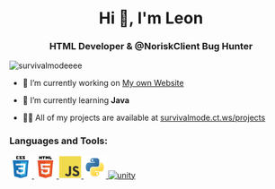 <h1 align="center">Hi 👋, I'm Leon</h1>
<h3 align="center">HTML Developer & @NoriskClient Bug Hunter</h3>

<p align="left"> <img src="https://komarev.com/ghpvc/?username=survivalmodeeee&label=Profile%20views&color=0e75b6&style=flat" alt="survivalmodeeee" /> </p>

- 🔭 I’m currently working on [My own Website](@NoriskClient)

- 🌱 I’m currently learning **Java**

- 👨‍💻 All of my projects are available at [survivalmode.ct.ws/projects](survivalmode.ct.ws/projects)

<h3 align="left">Languages and Tools:</h3>
<p align="left"> <a href="https://www.w3schools.com/css/" target="_blank" rel="noreferrer"> <img src="https://raw.githubusercontent.com/devicons/devicon/master/icons/css3/css3-original-wordmark.svg" alt="css3" width="40" height="40"/> </a> <a href="https://www.w3.org/html/" target="_blank" rel="noreferrer"> <img src="https://raw.githubusercontent.com/devicons/devicon/master/icons/html5/html5-original-wordmark.svg" alt="html5" width="40" height="40"/> </a> <a href="https://developer.mozilla.org/en-US/docs/Web/JavaScript" target="_blank" rel="noreferrer"> <img src="https://raw.githubusercontent.com/devicons/devicon/master/icons/javascript/javascript-original.svg" alt="javascript" width="40" height="40"/> </a> <a href="https://www.python.org" target="_blank" rel="noreferrer"> <img src="https://raw.githubusercontent.com/devicons/devicon/master/icons/python/python-original.svg" alt="python" width="40" height="40"/> </a> <a href="https://unity.com/" target="_blank" rel="noreferrer"> <img src="https://www.vectorlogo.zone/logos/unity3d/unity3d-icon.svg" alt="unity" width="40" height="40"/> </a> </p>
